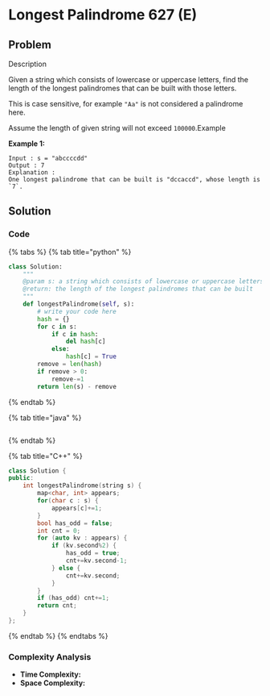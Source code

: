 # Longest Palindrome 627 (E)

## Problem

Description

Given a string which consists of lowercase or uppercase letters, find the length of the longest palindromes that can be built with those letters.

This is case sensitive, for example `"Aa"` is not considered a palindrome here.

Assume the length of given string will not exceed `100000`.Example

**Example 1:**

```
Input : s = "abccccdd"
Output : 7
Explanation :
One longest palindrome that can be built is "dccaccd", whose length is `7`.
```

## Solution&#x20;

### Code

{% tabs %}
{% tab title="python" %}
```python
class Solution:
    """
    @param s: a string which consists of lowercase or uppercase letters
    @return: the length of the longest palindromes that can be built
    """
    def longestPalindrome(self, s):
        # write your code here
        hash = {}
        for c in s:
            if c in hash:
                del hash[c]
            else:
                hash[c] = True
        remove = len(hash)
        if remove > 0:
            remove-=1
        return len(s) - remove
```
{% endtab %}

{% tab title="java" %}
```
```
{% endtab %}

{% tab title="C++" %}
```cpp
class Solution {
public:
    int longestPalindrome(string s) {
        map<char, int> appears;
        for(char c : s) {
            appears[c]+=1;
        }
        bool has_odd = false;
        int cnt = 0;
        for (auto kv : appears) {
            if (kv.second%2) {
                has_odd = true;
                cnt+=kv.second-1;
            } else {
                cnt+=kv.second;
            }
        }
        if (has_odd) cnt+=1;
        return cnt;
    }
};
```
{% endtab %}
{% endtabs %}

### Complexity Analysis

* **Time Complexity:**
* **Space Complexity:**
